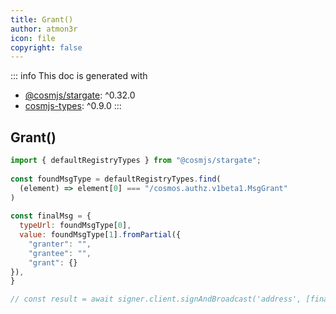 ```yaml
---
title: Grant()
author: atmon3r
icon: file
copyright: false
---
```


::: info
This doc is generated with 
- [@cosmjs/stargate](https://www.npmjs.com/package/@cosmjs/stargate): ^0.32.0
- [cosmjs-types](https://www.npmjs.com/package/cosmjs-types): ^0.9.0
:::
  
## Grant()
 
```js
import { defaultRegistryTypes } from "@cosmjs/stargate";
 
const foundMsgType = defaultRegistryTypes.find(
  (element) => element[0] === "/cosmos.authz.v1beta1.MsgGrant"
)
  
const finalMsg = {
  typeUrl: foundMsgType[0],
  value: foundMsgType[1].fromPartial({
    "granter": "",
    "grantee": "",
    "grant": {}
}),
}

// const result = await signer.client.signAndBroadcast('address', [finalMsg], "auto", "")
 
```
   
